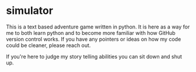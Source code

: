 # simulator
This is a text based adventure game written in python. It is here as a way for me to both learn python and to become more familiar with how GitHub version control works.
If you have any pointers or ideas on how my code could be cleaner, please reach out.

If you're here to judge my story telling abilities you can sit down and shut up.
